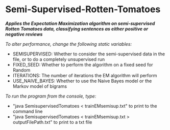 # Semi-Supervised-Rotten-Tomatoes

**_Applies the Expectation Maximization algorithm on semi-supervised Rotten Tomatoes data, classifying sentences as either positive or negative reviews_**

*To alter performance, change the following static variables:*
- SEMISUPERVISED: Whether to consider the semi-supervised data in the file, or to do a completely unsupervised run
- FIXED_SEED: Whether to perform the algorithm on a fixed seed for Random
- ITERATIONS: The number of iterations the EM algorithm will perform
- USE_NAIVE_BAYES: Whether to use the Naive Bayes model or the Markov model of bigrams

*To run the program from the console, type:*
- "java SemisupervisedTomatoes < trainEMsemisup.txt" to print to the command line
- "java SemisupervisedTomatoes < trainEMsemisup.txt > outputFilePath.txt" to print to a txt file
